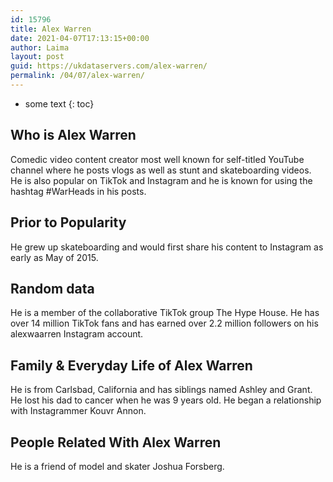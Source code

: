 ```yaml
---
id: 15796
title: Alex Warren
date: 2021-04-07T17:13:15+00:00
author: Laima
layout: post
guid: https://ukdataservers.com/alex-warren/
permalink: /04/07/alex-warren/
---
```


* some text
{: toc}


## Who is Alex Warren
                  
                  
                  
Comedic video content creator most well known for self-titled YouTube channel where he posts vlogs as well as stunt and skateboarding videos. He is also popular on TikTok and Instagram and he is known for using the hashtag #WarHeads in his posts. 
                  
              
            
              
            
                
                
                
## Prior to Popularity
                  
                  
                  
He grew up skateboarding and would first share his content to Instagram as early as May of 2015. 
                  
              
            
              
            
                
                
                
## Random data
                  
                  
                  
He is a member of the collaborative TikTok group The Hype House. He has over 14 million TikTok fans and has earned over 2.2 million followers on his alexwaarren Instagram account. 
                  
              
            
              
            
                
                
                
## Family & Everyday Life of Alex Warren
                  
                  
                  
He is from Carlsbad, California and has siblings named Ashley and Grant. He lost his dad to cancer when he was 9 years old. He began a relationship with Instagrammer Kouvr Annon.
                  
              
            
              
            
                
                
                
## People Related With Alex Warren
                  
                  
                  
He is a friend of model and skater Joshua Forsberg. 
                  
              
            
              
            
                
              
            
              
              
            
            
              
            
          
          
          